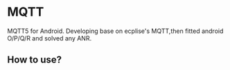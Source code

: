 # MQTT
MQTT5 for Android. Developing base on ecplise's MQTT,then fitted android O/P/Q/R and solved any ANR.

## How to use?
